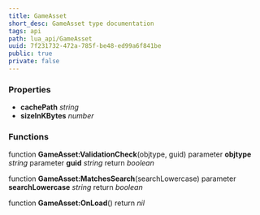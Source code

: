 ```yaml
---
title: GameAsset
short_desc: GameAsset type documentation
tags: api
path: lua_api/GameAsset
uuid: 7f231732-472a-785f-be48-ed99a6f841be
public: true
private: false
---
```




### Properties

* **cachePath** *string* 
* **sizeInKBytes** *number* 

### Functions

function **GameAsset:ValidationCheck**(objtype, guid)
  parameter **objtype** *string*
  parameter **guid** *string*
  return *boolean*

function **GameAsset:MatchesSearch**(searchLowercase)
  parameter **searchLowercase** *string*
  return *boolean*

function **GameAsset:OnLoad**()
  return *nil*
